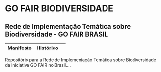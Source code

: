 # GO FAIR BIODIVERSIDADE
## Rede de Implementação Temática sobre Biodiversidade - GO FAIR BRASIL

| Manifesto | Histórico |  |
|---|---|---|
Repositório para a Rede de Implementação Temática sobre Biodiversidade da iniciativa GO FAIR no Brasil....
